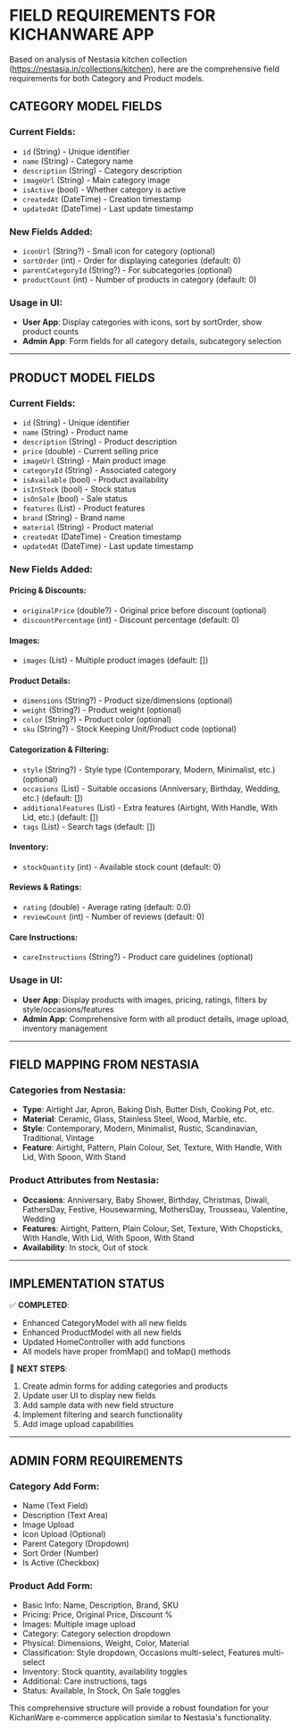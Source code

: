 # FIELD REQUIREMENTS FOR KICHANWARE APP

Based on analysis of Nestasia kitchen collection (https://nestasia.in/collections/kitchen), here are the comprehensive field requirements for both Category and Product models.

## CATEGORY MODEL FIELDS

### Current Fields:
- `id` (String) - Unique identifier
- `name` (String) - Category name
- `description` (String) - Category description  
- `imageUrl` (String) - Main category image
- `isActive` (bool) - Whether category is active
- `createdAt` (DateTime) - Creation timestamp
- `updatedAt` (DateTime) - Last update timestamp

### New Fields Added:
- `iconUrl` (String?) - Small icon for category (optional)
- `sortOrder` (int) - Order for displaying categories (default: 0)
- `parentCategoryId` (String?) - For subcategories (optional)
- `productCount` (int) - Number of products in category (default: 0)

### Usage in UI:
- **User App**: Display categories with icons, sort by sortOrder, show product counts
- **Admin App**: Form fields for all category details, subcategory selection

---

## PRODUCT MODEL FIELDS

### Current Fields:
- `id` (String) - Unique identifier
- `name` (String) - Product name
- `description` (String) - Product description
- `price` (double) - Current selling price
- `imageUrl` (String) - Main product image
- `categoryId` (String) - Associated category
- `isAvailable` (bool) - Product availability
- `isInStock` (bool) - Stock status
- `isOnSale` (bool) - Sale status
- `features` (List<String>) - Product features
- `brand` (String) - Brand name
- `material` (String) - Product material
- `createdAt` (DateTime) - Creation timestamp
- `updatedAt` (DateTime) - Last update timestamp

### New Fields Added:

#### Pricing & Discounts:
- `originalPrice` (double?) - Original price before discount (optional)
- `discountPercentage` (int) - Discount percentage (default: 0)

#### Images:
- `images` (List<String>) - Multiple product images (default: [])

#### Product Details:
- `dimensions` (String?) - Product size/dimensions (optional)
- `weight` (String?) - Product weight (optional)
- `color` (String?) - Product color (optional)
- `sku` (String?) - Stock Keeping Unit/Product code (optional)

#### Categorization & Filtering:
- `style` (String?) - Style type (Contemporary, Modern, Minimalist, etc.) (optional)
- `occasions` (List<String>) - Suitable occasions (Anniversary, Birthday, Wedding, etc.) (default: [])
- `additionalFeatures` (List<String>) - Extra features (Airtight, With Handle, With Lid, etc.) (default: [])
- `tags` (List<String>) - Search tags (default: [])

#### Inventory:
- `stockQuantity` (int) - Available stock count (default: 0)

#### Reviews & Ratings:
- `rating` (double) - Average rating (default: 0.0)
- `reviewCount` (int) - Number of reviews (default: 0)

#### Care Instructions:
- `careInstructions` (String?) - Product care guidelines (optional)

### Usage in UI:
- **User App**: Display products with images, pricing, ratings, filters by style/occasions/features
- **Admin App**: Comprehensive form with all product details, image upload, inventory management

---

## FIELD MAPPING FROM NESTASIA

### Categories from Nestasia:
- **Type**: Airtight Jar, Apron, Baking Dish, Butter Dish, Cooking Pot, etc.
- **Material**: Ceramic, Glass, Stainless Steel, Wood, Marble, etc.
- **Style**: Contemporary, Modern, Minimalist, Rustic, Scandinavian, Traditional, Vintage
- **Feature**: Airtight, Pattern, Plain Colour, Set, Texture, With Handle, With Lid, With Spoon, With Stand

### Product Attributes from Nestasia:
- **Occasions**: Anniversary, Baby Shower, Birthday, Christmas, Diwali, FathersDay, Festive, Housewarming, MothersDay, Trousseau, Valentine, Wedding
- **Features**: Airtight, Pattern, Plain Colour, Set, Texture, With Chopsticks, With Handle, With Lid, With Spoon, With Stand
- **Availability**: In stock, Out of stock

---

## IMPLEMENTATION STATUS

✅ **COMPLETED**:
- Enhanced CategoryModel with all new fields
- Enhanced ProductModel with all new fields  
- Updated HomeController with add functions
- All models have proper fromMap() and toMap() methods

🔄 **NEXT STEPS**:
1. Create admin forms for adding categories and products
2. Update user UI to display new fields
3. Add sample data with new field structure
4. Implement filtering and search functionality
5. Add image upload capabilities

---

## ADMIN FORM REQUIREMENTS

### Category Add Form:
- Name (Text Field)
- Description (Text Area)
- Image Upload
- Icon Upload (Optional)
- Parent Category (Dropdown)
- Sort Order (Number)
- Is Active (Checkbox)

### Product Add Form:
- Basic Info: Name, Description, Brand, SKU
- Pricing: Price, Original Price, Discount %
- Images: Multiple image upload
- Category: Category selection dropdown
- Physical: Dimensions, Weight, Color, Material
- Classification: Style dropdown, Occasions multi-select, Features multi-select
- Inventory: Stock quantity, availability toggles
- Additional: Care instructions, tags
- Status: Available, In Stock, On Sale toggles

This comprehensive structure will provide a robust foundation for your KichanWare e-commerce application similar to Nestasia's functionality.
